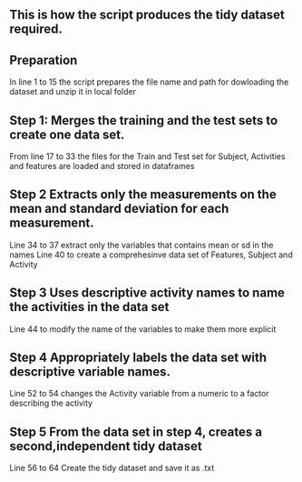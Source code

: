 ## This is how the script produces the tidy dataset required.

## Preparation
In line 1 to 15 the script prepares the file name and path for dowloading the dataset and unzip it in local folder

## Step 1: Merges the training and the test sets to create one data set.
From line 17 to 33 the files for the Train and Test set for Subject, Activities and features are loaded and stored in dataframes
## Step 2 Extracts only the measurements on the mean and standard deviation for each measurement.
Line 34 to 37 extract only the variables that contains mean or sd in the names
Line 40 to create a comprehesinve data set of Features, Subject and Activity
## Step 3 Uses descriptive activity names to name the activities in the data set
Line 44 to modify the name of the variables to make them more explicit
## Step 4 Appropriately labels the data set with descriptive variable names. 
Line 52 to 54 changes the Activity variable from a numeric to a factor describing the activity
## Step 5 From the data set in step 4, creates a second,independent tidy dataset
Line 56 to 64 Create the tidy dataset and save it as .txt
